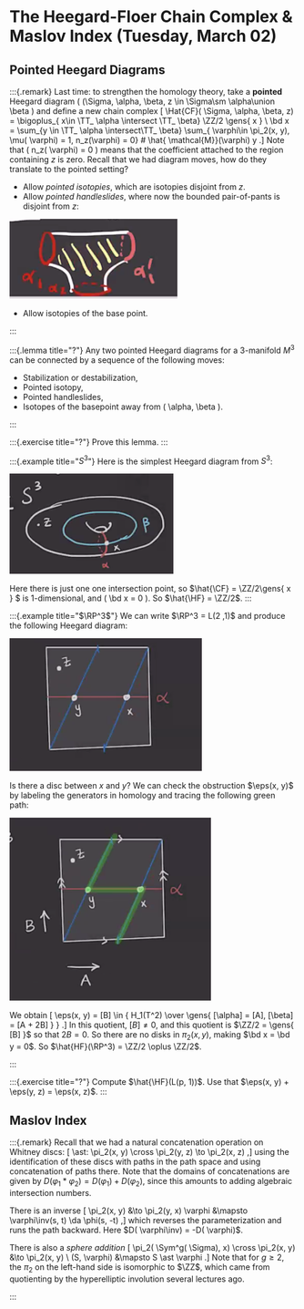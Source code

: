 # The Heegard-Floer Chain Complex & Maslov Index (Tuesday, March 02)

## Pointed Heegard Diagrams


:::{.remark}
Last time: to strengthen the homology theory, take a **pointed** Heegard diagram \( (\Sigma, \alpha, \beta, z \in \Sigma\sm \alpha\union \beta \) and define a new chain complex
\[
\Hat{CF}( \Sigma, \alpha, \beta, z) = \bigoplus_{ x\in \TT_ \alpha \intersect \TT_ \beta} \ZZ/2 \gens{ x } \\
\bd x = \sum_{y \in \TT_ \alpha \intersect\TT_ \beta} \sum_{ \varphi\in \pi_2(x, y), \mu( \varphi) = 1, n_z(\varphi) = 0} \# \hat{ \mathcal{M}}(\varphi) y 
.\]
Note that \( n_z( \varphi) = 0 \) means that the coefficient attached to the region containing $z$ is zero.
Recall that we had diagram moves, how do they translate to the pointed setting?

- Allow *pointed isotopies*, which are isotopies disjoint from $z$.
- Allow *pointed handleslides*, where now the bounded pair-of-pants is disjoint from $z$:

![image_2021-03-02-11-18-40](figures/image_2021-03-02-11-18-40.png)

- Allow isotopies of the base point.


:::

:::{.lemma title="?"}
Any two pointed Heegard diagrams for a 3-manifold $M^3$ can be connected by a sequence of the following moves:

- Stabilization or destabilization,
- Pointed isotopy,
- Pointed handleslides,
- Isotopes of the basepoint away from \( \alpha, \beta \).

:::

:::{.exercise title="?"}
Prove this lemma.
:::

:::{.example title="$S^3$"}
Here is the simplest Heegard diagram from $S^3$:

![image_2021-03-02-11-22-54](figures/image_2021-03-02-11-22-54.png)

Here there is just one one intersection point, so $\hat{\CF} = \ZZ/2\gens{ x } $ is 1-dimensional, and \( \bd x = 0 \).
So $\hat{\HF} = \ZZ/2$.
:::

:::{.example title="$\RP^3$"}
We can write $\RP^3 = L(2 ,1)$ and produce the following Heegard diagram:

![image_2021-03-02-11-38-42](figures/image_2021-03-02-11-38-42.png)

Is there a disc between $x$ and $y$?
We can check the obstruction $\eps(x, y)$ by labeling the generators in homology and tracing the following green path:

![image_2021-03-02-11-40-13](figures/image_2021-03-02-11-40-13.png)

We obtain
\[
\eps(x, y) = [B] \in { H_1(T^2) \over \gens{ [\alpha] = [A], [\beta] = [A + 2B] } }
.\]
In this quotient, $[B] \neq 0$, and this quotient is $\ZZ/2 = \gens{ [B] }$ so that $2B = 0$. 
So there are no disks in $\pi_2(x, y)$, making $\bd x = \bd y = 0$.
So $\hat{HF}(\RP^3) = \ZZ/2 \oplus \ZZ/2$.

:::

:::{.exercise title="?"}
Compute $\hat{\HF}(L(p, 1))$.
Use that $\eps(x, y) + \eps(y, z) = \eps(x, z)$.
:::

## Maslov Index


:::{.remark}
Recall that we had a natural concatenation operation on Whitney discs:
\[
\ast: \pi_2(x, y) \cross \pi_2(y, z) \to \pi_2(x, z)
,\]
using the identification of these discs with paths in the path space and using concatenation of paths there.
Note that the domains of concatenations are given by $D( \varphi_1 \ast \varphi_2) = D( \varphi_1) + D( \varphi_2)$, since this amounts to adding algebraic intersection numbers.

There is an inverse
\[
\pi_2(x, y) &\to \pi_2(y, x)
\varphi &\mapsto \varphi\inv(s, t) \da \phi(s, -t)
,\]
which reverses the parameterization and runs the path backward.
Here $D( \varphi\inv) = -D( \varphi)$.

There is also a *sphere addition*
\[
\pi_2( \Sym^g( \Sigma), x) \cross \pi_2(x, y) &\to \pi_2(x, y) \\
(S, \varphi) &\mapsto S \ast \varphi
.\]
Note that for $g\geq 2$, the $\pi_2$ on the left-hand side is isomorphic to $\ZZ$, which came from quotienting by the hyperelliptic involution several lectures ago.




:::







